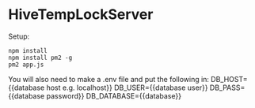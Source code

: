 # HiveTempLockServer

Setup:
```
npm install
npm install pm2 -g
pm2 app.js
```
You will also need to make a .env file and put the following in:
DB_HOST={{database host e.g. localhost}}
DB_USER={{database user}}
DB_PASS={{database password}}
DB_DATABASE={{database}}
